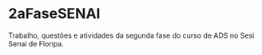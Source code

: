 # 2aFaseSENAI
Trabalho, questões e atividades da segunda fase do curso de ADS no Sesi Senai de Floripa.
